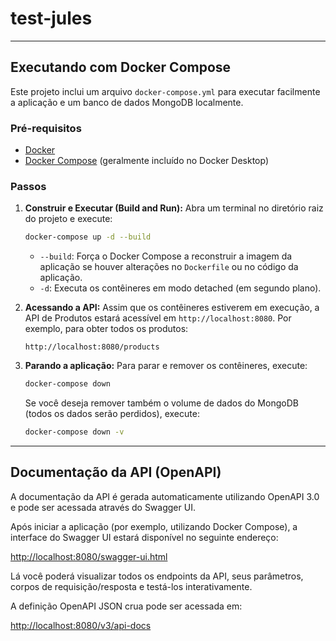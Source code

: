 # test-jules

---

## Executando com Docker Compose

Este projeto inclui um arquivo `docker-compose.yml` para executar facilmente a aplicação e um banco de dados MongoDB localmente.

### Pré-requisitos

*   [Docker](https://docs.docker.com/get-docker/)
*   [Docker Compose](https://docs.docker.com/compose/install/) (geralmente incluído no Docker Desktop)

### Passos

1.  **Construir e Executar (Build and Run):**
    Abra um terminal no diretório raiz do projeto e execute:
    ```bash
    docker-compose up -d --build
    ```
    *   `--build`: Força o Docker Compose a reconstruir a imagem da aplicação se houver alterações no `Dockerfile` ou no código da aplicação.
    *   `-d`: Executa os contêineres em modo detached (em segundo plano).

2.  **Acessando a API:**
    Assim que os contêineres estiverem em execução, a API de Produtos estará acessível em `http://localhost:8080`.
    Por exemplo, para obter todos os produtos:
    ```
    http://localhost:8080/products
    ```

3.  **Parando a aplicação:**
    Para parar e remover os contêineres, execute:
    ```bash
    docker-compose down
    ```
    Se você deseja remover também o volume de dados do MongoDB (todos os dados serão perdidos), execute:
    ```bash
    docker-compose down -v
    ```

---

## Documentação da API (OpenAPI)

A documentação da API é gerada automaticamente utilizando OpenAPI 3.0 e pode ser acessada através do Swagger UI.

Após iniciar a aplicação (por exemplo, utilizando Docker Compose), a interface do Swagger UI estará disponível no seguinte endereço:

[http://localhost:8080/swagger-ui.html](http://localhost:8080/swagger-ui.html)

Lá você poderá visualizar todos os endpoints da API, seus parâmetros, corpos de requisição/resposta e testá-los interativamente.

A definição OpenAPI JSON crua pode ser acessada em:

[http://localhost:8080/v3/api-docs](http://localhost:8080/v3/api-docs)

